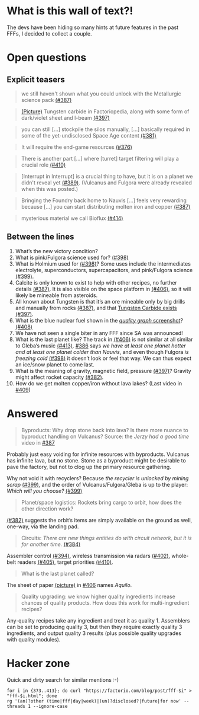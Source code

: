 # What is this wall of text?!

The devs have been hiding so many hints at future features in the past FFFs, I decided to collect a couple.

# Open questions

## Explicit teasers

> we still haven't shown what you could unlock with the Metallurgic science pack
> [(#387)](https://factorio.com/blog/post/fff-387)

> [(Picture)](https://cdn.factorio.com/assets/blog-sync/fff-397-foundry.png)
> Tungsten carbide in Factoriopedia, along with some form of dark/violet sheet
> and I-beam [(#397)](https://factorio.com/blog/post/fff-397)

> you can still […] stockpile the silos manually, […] basically required in
> some of the yet-undisclosed Space Age content
> [(#381)](https://factorio.com/blog/post/fff-381)

> It will require the end-game resources
> [(#376)](https://factorio.com/blog/post/fff-376)

> There is another part […] where [turret] target filtering will play a crucial
> role [(#410)](https://factorio.com/blog/post/fff-410)

> [Interrupt in Interrupt] is a crucial thing to have, but it is on a planet we
> didn't reveal yet [(#389)](https://factorio.com/blog/post/fff-389). (Vulcanus
> and Fulgora were already revealed when this was posted.)

> Bringing the Foundry back home to Nauvis […] feels very rewarding because […]
> you can start distributing molten iron and copper
> [(#387)](https://factorio.com/blog/post/fff-387)

> mysterious material we call Bioflux
> [(#414)](https://www.factorio.com/blog/post/fff-414)

## Between the lines

1. What’s the new victory condition?
1. What is pink/Fulgora science used for?
   [(#398)](https://factorio.com/blog/post/fff-398)
1. What is Holmium used for [(#398)](https://factorio.com/blog/post/fff-398)?
   Some uses include the intermediates electrolyte, superconductors,
   supercapacitors, and pink/Fulgora science
   [(#399)](https://factorio.com/blog/post/fff-399).
1. Calcite is only known to exist to help with other recipes, no further details
   [(#387)](https://factorio.com/blog/post/fff-387). It is also visible on the
   space platform in [(#406)](https://factorio.com/blog/post/fff-406), so it
   will likely be mineable from asteroids.
1. All known about Tungsten is that it’s an ore mineable only by big drills and
   manually from rocks [(#387)](https://factorio.com/blog/post/fff-387), and
   that [Tungsten Carbide
   exists](https://cdn.factorio.com/assets/blog-sync/fff-397-foundry.png)
   [(#397)](https://factorio.com/blog/post/fff-397).
1. What is the blue nuclear fuel shown in the
   [_quality graph_ screenshot](https://cdn.factorio.com/assets/blog-sync/fff-408-quality-graph.png)?
   [(#408)](https://www.factorio.com/blog/post/fff-408)
1. We have not seen a single biter in any FFF since SA was announced!
1. What is the last planet like? The track in
   [(#406)](https://factorio.com/blog/post/fff-406) is not similar at all
   similar to Gleba’s music [(#413)](https://factorio.com/blog/post/fff-413).
   [#386](https://factorio.com/blog/post/fff-386) says _we have at least one
   planet hotter and at least one planet colder than Nauvis_, and even though
   Fulgora _is freezing cold_ [(#398)](https://factorio.com/blog/post/fff-398)
   it doesn’t look or feel that way. We can thus expect an ice/snow planet to
   come last.
1. What is the meaning of gravity, magnetic field, pressure
   [(#397)](https://factorio.com/blog/post/fff-397)? Gravity might affect rocket
   capacity [(#382)](https://factorio.com/blog/post/fff-382).
1. How do we get molten copper/iron without lava lakes? (Last video in [#409](https://factorio.com/blog/post/fff-409))

# Answered

> Byproducts: Why drop stone back into lava? Is there more nuance to byproduct
> handling on Vulcanus? Source: the _Jerzy had a good time_ video in
> [#387](https://factorio.com/blog/post/fff-387)

Probably just easy voiding for infinite resources with byproducts. Vulcanus has
infinite lava, but no stone. Stone as a byproduct might be desirable to pave the
factory, but not to clog up the primary resource gathering.

Why not void it with recyclers? Because _the recycler is unlocked by mining
scrap_ [(#399)](https://factorio.com/blog/post/fff-399), and the order of
Vulcanus/Fulgora/Gleba is up to the player: _Which will you choose?_
[(#399)](https://factorio.com/blog/post/fff-399)

> Planet/space logistics: Rockets bring cargo to orbit, how does the other
> direction work?

[(#382)](https://factorio.com/blog/post/fff-382) suggests the orbit’s items are
simply available on the ground as well, one-way, via the landing pad.

> Circuits: _There are new things entities do with circuit network, but it is
> for another time._ [(#384)](https://factorio.com/blog/post/fff-384)

Assembler control [(#394)](https://factorio.com/blog/post/fff-394), wireless
transmission via radars [(#402)](https://factorio.com/blog/post/fff-402),
whole-belt readers [(#405)](https://factorio.com/blog/post/fff-405), target
priorities [(#410)](https://factorio.com/blog/post/fff-410).

> What is the last  planet called?

The sheet of paper
[(picture)](https://cdn.factorio.com/assets/blog-sync/fff-406-02.jpg) in
[#406](https://factorio.com/blog/post/fff-406) names _Aquilo_.

> Quality upgrading: we know higher quality ingredients increase chances of
> quality products. How does this work for multi-ingredient recipes?

Any-quality recipes take any ingredient and treat it as quality 1. Assemblers
can be set to producing quality 3, but then they require exactly quality 3
ingredients, and output quality 3 results (plus possible quality upgrades with
quality modules).

# Hacker zone

Quick and dirty search for similar mentions :-)

```
for i in {373..413}; do curl "https://factorio.com/blog/post/fff-$i" > "fff-$i.html"; done
rg '(an)?other (time|fff|day|week)|(un)?disclosed?|future|for now' --threads 1 --ignore-case
```
